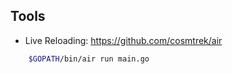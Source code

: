 ## Tools
- Live Reloading: https://github.com/cosmtrek/air
```sh
    $GOPATH/bin/air run main.go
```